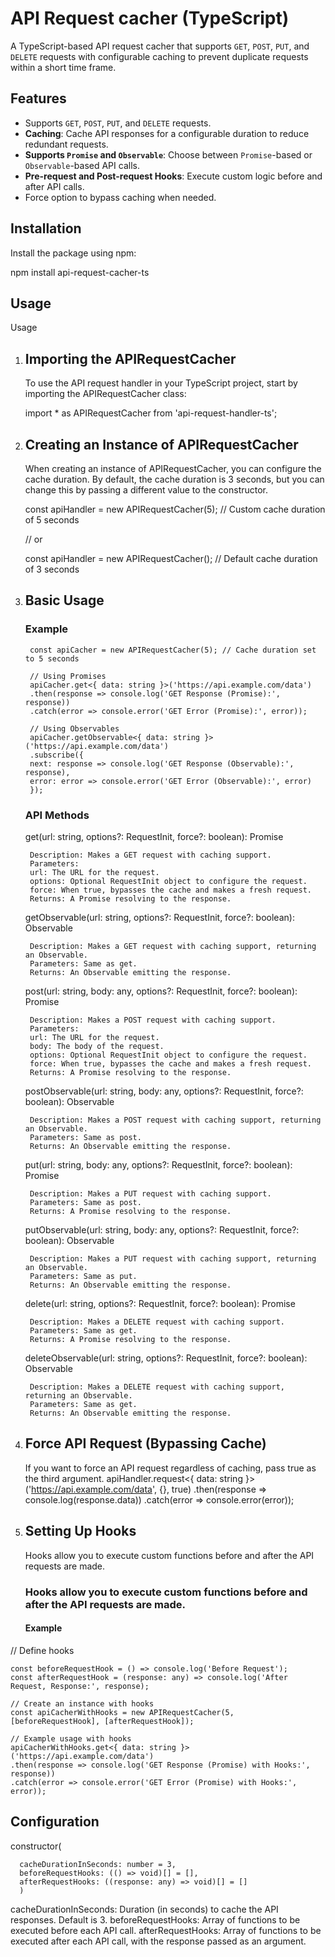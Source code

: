 # API Request cacher (TypeScript)

A TypeScript-based API request cacher that supports `GET`, `POST`, `PUT`, and `DELETE` requests with configurable caching to prevent duplicate requests within a short time frame.

## Features

- Supports `GET`, `POST`, `PUT`, and `DELETE` requests.
- **Caching**: Cache API responses for a configurable duration to reduce redundant requests.
- **Supports `Promise` and `Observable`**: Choose between `Promise`-based or `Observable`-based API calls.
- **Pre-request and Post-request Hooks**: Execute custom logic before and after API calls.
- Force option to bypass caching when needed.

## Installation

Install the package using npm:

npm install api-request-cacher-ts

## Usage

Usage

1.  ## Importing the APIRequestCacher

    To use the API request handler in your TypeScript project,
    start by importing the APIRequestCacher class:

    import \* as APIRequestCacher from 'api-request-handler-ts';

2.  ## Creating an Instance of APIRequestCacher

    When creating an instance of APIRequestCacher, you can configure the cache duration. By default, the cache duration is 3 seconds, but you can change this by passing a different value to the constructor.

    const apiHandler = new APIRequestCacher(5); // Custom cache duration of 5 seconds

    // or

    const apiHandler = new APIRequestCacher(); // Default cache duration of 3 seconds

3.  ## Basic Usage

    ### Example

         const apiCacher = new APIRequestCacher(5); // Cache duration set to 5 seconds

         // Using Promises
         apiCacher.get<{ data: string }>('https://api.example.com/data')
         .then(response => console.log('GET Response (Promise):', response))
         .catch(error => console.error('GET Error (Promise):', error));

         // Using Observables
         apiCacher.getObservable<{ data: string }>('https://api.example.com/data')
         .subscribe({
         next: response => console.log('GET Response (Observable):', response),
         error: error => console.error('GET Error (Observable):', error)
         });

    ### API Methods

    get<T>(url: string, options?: RequestInit, force?: boolean): Promise<T>

         Description: Makes a GET request with caching support.
         Parameters:
         url: The URL for the request.
         options: Optional RequestInit object to configure the request.
         force: When true, bypasses the cache and makes a fresh request.
         Returns: A Promise resolving to the response.

    getObservable<T>(url: string, options?: RequestInit, force?: boolean): Observable<T>

         Description: Makes a GET request with caching support, returning an Observable.
         Parameters: Same as get.
         Returns: An Observable emitting the response.

    post<T>(url: string, body: any, options?: RequestInit, force?: boolean): Promise<T>

         Description: Makes a POST request with caching support.
         Parameters:
         url: The URL for the request.
         body: The body of the request.
         options: Optional RequestInit object to configure the request.
         force: When true, bypasses the cache and makes a fresh request.
         Returns: A Promise resolving to the response.

    postObservable<T>(url: string, body: any, options?: RequestInit, force?: boolean): Observable<T>

         Description: Makes a POST request with caching support, returning an Observable.
         Parameters: Same as post.
         Returns: An Observable emitting the response.

    put<T>(url: string, body: any, options?: RequestInit, force?: boolean): Promise<T>

         Description: Makes a PUT request with caching support.
         Parameters: Same as post.
         Returns: A Promise resolving to the response.

    putObservable<T>(url: string, body: any, options?: RequestInit, force?: boolean): Observable<T>

         Description: Makes a PUT request with caching support, returning an Observable.
         Parameters: Same as put.
         Returns: An Observable emitting the response.

    delete<T>(url: string, options?: RequestInit, force?: boolean): Promise<T>

         Description: Makes a DELETE request with caching support.
         Parameters: Same as get.
         Returns: A Promise resolving to the response.

    deleteObservable<T>(url: string, options?: RequestInit, force?: boolean): Observable<T>

         Description: Makes a DELETE request with caching support, returning an Observable.
         Parameters: Same as get.
         Returns: An Observable emitting the response.

4.  ## Force API Request (Bypassing Cache)

    If you want to force an API request regardless of caching, pass true as the third argument.
    apiHandler.request<{ data: string }>('https://api.example.com/data', {}, true)
    .then(response => console.log(response.data))
    .catch(error => console.error(error));

5.  ## Setting Up Hooks

    Hooks allow you to execute custom functions before and after the API requests are made.

    ### Hooks allow you to execute custom functions before and after the API requests are made.

    #### Example

// Define hooks

    const beforeRequestHook = () => console.log('Before Request');
    const afterRequestHook = (response: any) => console.log('After Request, Response:', response);

    // Create an instance with hooks
    const apiCacherWithHooks = new APIRequestCacher(5, [beforeRequestHook], [afterRequestHook]);

    // Example usage with hooks
    apiCacherWithHooks.get<{ data: string }>('https://api.example.com/data')
    .then(response => console.log('GET Response (Promise) with Hooks:', response))
    .catch(error => console.error('GET Error (Promise) with Hooks:', error));

## Configuration

constructor(

      cacheDurationInSeconds: number = 3,
      beforeRequestHooks: (() => void)[] = [],
      afterRequestHooks: ((response: any) => void)[] = []
      )

cacheDurationInSeconds: Duration (in seconds) to cache the API responses. Default is 3.
beforeRequestHooks: Array of functions to be executed before each API call.
afterRequestHooks: Array of functions to be executed after each API call, with the response passed as an argument.
